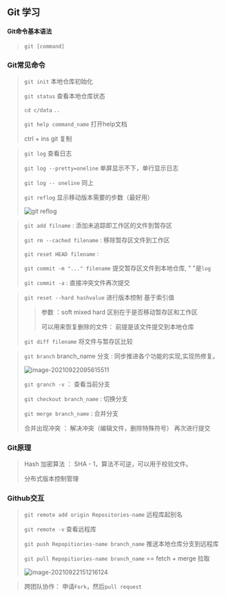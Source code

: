 ##  Git 学习 ##

#### Git命令基本语法 

> `git [command]`

### Git常见命令

> `git init`  本地仓库初始化
>
> `git status`  查看本地仓库状态
>
> `cd c/data`    `..`  
>
> `git help command_name` 打开help文档
>
> ctrl + ins   git 复制 

> `git log`  查看日志
>
> `git log --pretty=oneline` 单屏显示不下，单行显示日志
>
> `git log -- oneline` 同上
>
> `git reflog` 显示移动版本需要的步数（最好用）
>
> ![git reflog](C:\Users\pc\AppData\Roaming\Typora\typora-user-images\image-20210920214316517.png)

> `git add filname`     :    添加未追踪即工作区的文件到暂存区
>
> `git rm --cached filename`    :    移除暂存区文件到工作区
>
> `git reset HEAD filename`  :
>
> `git commit -m "..." filename`  提交暂存区文件到本地仓库, " "是`log`
>
> `git commit -a`   :   直接冲突文件再次提交

> `git reset --hard hashvalue`  进行版本控制 基于索引值
>
> > 参数 ：soft mixed  hard   区别在于是否移动暂存区和工作区
> >
> > 可以用来恢复删除的文件： 前提是该文件提交到本地仓库
>
> `git diff filename`  将文件与暂存区比较  

> `git branch` branch_name   分支  :   同步推进各个功能的实现,实现热修复。
>
> ![image-20210922095615511](C:\Users\pc\AppData\Roaming\Typora\typora-user-images\image-20210922095615511.png)  
>
> `git granch -v`  ： 查看当前分支
>
> `git checkout branch_name`  :   切换分支
>
> `git merge branch_name`  :   合并分支
>
> 合并出现冲突 ： 解决冲突（编辑文件，删除特殊符号） 再次进行提交 

### Git原理

> Hash 加密算法 ： SHA - 1，算法不可逆，可以用于校验文件。
>
> 分布式版本控制管理

### Github交互

> `git remote add origin Repositories-name`   远程库起别名
>
> `git remote -v`     查看远程库
>
> `git push Repopitiories-name branch_name`   推送本地仓库分支到远程库
>
> `git pull Repopitiories-name branch_name`   ==  fetch +  merge  拉取
>
> ![image-20210922151216124](C:\Users\pc\AppData\Roaming\Typora\typora-user-images\image-20210922151216124.png)

> 跨团队协作： 申请`Fork`，然后`pull request`